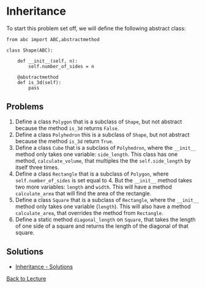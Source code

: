# Inheritance

To start this problem set off, we will define the following abstract class:

    from abc import ABC,abstractmethod
    
    class Shape(ABC):
    
        def __init__(self, n):
            self.number_of_sides = n

        @abstractmethod
        def is_3d(self):
            pass

## Problems

1. Define a class `Polygon` that is a subclass of `Shape`, but not abstract because the method `is_3d` returns `False`.
2. Define a class `Polyhedron` this is a subclass of `Shape`, but not abstract because the method `is_3d` return `True`.
3. Define a class `Cube` that is a subclass of `Polyhedron`, where the `__init__` method only takes one variable: `side_length`.  This class has one method, `calculate_volume`, that multiples the the `self.side_length` by itself three times.
4. Define a class `Rectangle` that is a subclass of `Polygon`, where `self.number_of_sides` is set equal to 4. But the `__init__` method takes two more variables: `length` and `width`. This will have a method `calculate_area` that will find the area of the rectangle.
5. Define a class `Square` that is a subclass of `Rectangle`, where the `__init__` method only takes one variable (`length`). This will also have a method `calculate_area`, that overrides the method from `Rectangle`.
6. Define a static method `diagonal_length` on `Square`, that takes the length of one side of a square and returns the length of the diagonal of that square.

## Solutions

 * [Inheritance - Solutions](problem_set_1_solutions.md)

[Back to Lecture](lecture_07.md)
